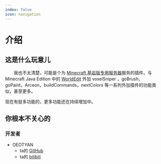 ```yaml
---
index: false
icon: navigation
---
```


# 介绍

## 这是什么玩意儿

&emsp;&emsp;我也不太清楚，可能是个为 [Minecraft 基岩版专用服务器](https://www.minecraft.net/en-us/download/server/bedrock)服务的插件。与 Minecraft Java Edition 中的 [WorldEdit](https://github.com/EngineHub/WorldEdit) 外加 voxelSniper ，goBrush，goPaint，Arceon，buildCommands，nextColors 等一系列外加插件的功能类似，甚至更多。

现在有挺多功能的，更多功能还在持续增加中。

## 你根本不关心的

### 开发者

- OEOTYAN
  - ta的 [GitHub](https://github.com/OEOTYAN)
  - ta的 [bilibili](https://space.bilibili.com/18010881)
